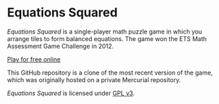 # Equations Squared

_Equations Squared_ is a single-player math puzzle game in which you
arrange tiles to form balanced equations. The game won the
ETS Math Assessment Game Challenge in 2012.

[Play for free online](http://www.cs.bsu.edu/homepages/pvg/games/equations-squared/)

This GitHub repository is a clone of the most recent version of the
game, which was originally hosted on a private Mercurial repository.

_Equations Squared_ is licensed under [GPL v3](COPYING).
